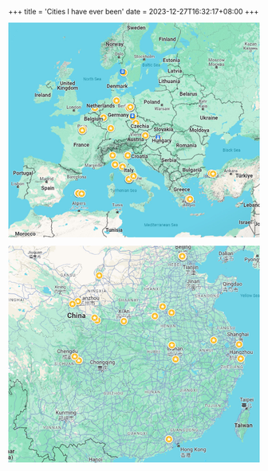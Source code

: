 +++
title = 'Cities I have ever been'
date = 2023-12-27T16:32:17+08:00
+++

![world](images/world.jpg)

![china](images/china.jpg)
